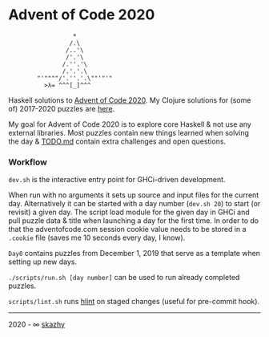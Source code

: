 # Advent of Code 2020

```
                  *
                 /.\
                /..'\
                /'.'\
               /.''.'\
               /.'.'.\
        "'""""/'.''.'.\""'"'"
          >λ= ^^^[_]^^^
```

Haskell solutions to [Advent of Code 2020](https://adventofcode.com/2020).
My Clojure solutions for (some of) 2017-2020 puzzles are [here](https://github.com/skazhy/advent).

My goal for Advent of Code 2020 is to explore core Haskell & not use any
external libraries. Most puzzles contain new things learned when solving the
day & [TODO.md](/TODO.md) contain extra challenges and open questions.

### Workflow

`dev.sh` is the interactive entry point for GHCi-driven development.

When run with no arguments it sets up source and input files for the current day.
Alternatively it can be started with a day number (`dev.sh 20`) to start (or revisit) a
given day. The script load module for the given day in GHCi and pull puzzle data
& title when launching a day for the first time. In order to do that the
adventofcode.com session cookie value needs to be stored in a `.cookie` file
(saves me 10 seconds every day, I know).

`Day0` contains puzzles from December 1, 2019 that serve as a template when
setting up new days.

`./scripts/run.sh [day number]` can be used to run already completed puzzles.

`scripts/lint.sh` runs [hlint](https://hackage.haskell.org/package/hlint) on
staged changes (useful for pre-commit hook).

___

2020 - &infin; [skazhy](http://karlis.me)
